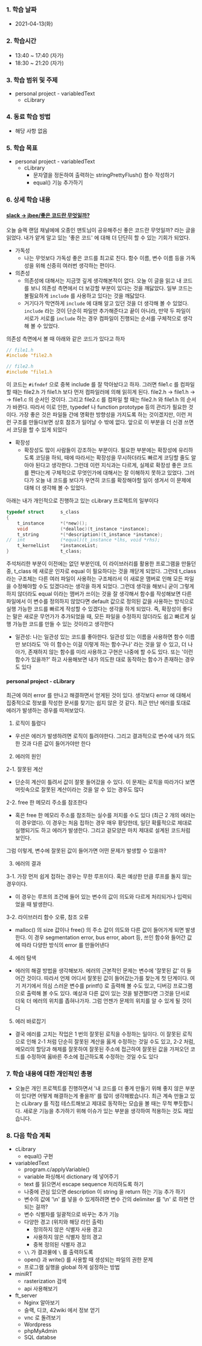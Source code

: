 ### 1. 학습 날짜

- 2021-04-13(화)

### 2. 학습시간

- 13:40 ~ 17:40 (자가)
- 18:30 ~ 21:20 (자가)

### 3. 학습 범위 및 주제

- personal project - variabledText
  - cLibrary

### 4. 동료 학습 방법

- 해당 사항 없음

### 5. 학습 목표

- personal project - variabledText
  - cLibrary
    - 문자열을 정돈하여 출력하는 stringPrettyFlush() 함수 작성하기
    - equal() 기능 추가하기

### 6. 상세 학습 내용

#### [slack -> jbee/좋은 코드란 무엇일까?](https://jbee.io/etc/what-is-good-code/)

오늘 슬랙 랜덤 채널에에 오종인 맨토님이 공유해주신 좋은 코드란 무엇일까? 라는 글을 읽었다. 내가 얕게 알고 있는 '좋은 코드' 에 대해 더 단단히 할 수 있는 기회가 되었다.

- 가독성
  - 나는 무엇보다 가독성 좋은 코드를 최고로 친다. 함수 이름, 변수 이름 등을 가독성을 위해 신중히 여러번 생각하는 편이다.
- 의존성
  - 의존성에 대해서는 지금껏 깊게 생각해본적이 없다. 오늘 이 글을 읽고 내 코드를 보니 의존성 측면에서 더 보강할 부분이 있다는 것을 깨닳았다. 일부 코드는 불필요하게 `include` 를 사용하고 있다는 것을 깨닳았다.
  - 거기다가 막연하게 `include` 에 대해 알고 있던 것을 더 생각해 볼 수 있었다. `include` 라는 것이 단순히 파일만 추가해준다고 끝이 아니라, 만약 두 파일이 서로가 서로를 `include` 하는 경우 컴파일이 진행되는 순서를 구체적으로 생각해 볼 수 있었다.

의존성 측면에서 볼 때 아래와 같은 코드가 있다고 하자

```c
// file1.h
#include "file2.h

// file2.h
#include "file1.h
```

이 코드는 `#ifndef` 으로 중복 include 를 잘 막아놨다고 하자. 그러면 file1.c 를 컴파일 할 때는 file2.h 가 file1.h 보다 먼저 컴파일러에 의해 읽히게 된다. file2.h -\> file1.h -\> -\> file1.c 의 순서인 것이다. 그리고 file2.c 를 컴파일 할 때는 file2.h 와 file1.h 의 순서가 바뀐다. 따라서 이로 인한, typedef 나 function prototype 등의 관리가 필요한 것이다. 가장 좋은 것은 파일들 간에 명확한 방향성을 가지도록 하는 것이겠지만, 이런 저런 구조를 만들다보면 상호 참조가 일어날 수 밖에 없다. 앞으로 이 부분을 더 신경 쓰면서 코딩을 할 수 있게 되었다

- 확장성
  - 확장성도 많이 사람들이 강조하는 부분이다. 필요한 부분에는 확장성에 유리하도록 코딩을 하되, 때에 따라서는 확장성을 무시하더라도 빠르게 코딩할 줄도 알아야 된다고 생각한다. 그런데 이런 지식과는 다르게, 실제로 확장성 좋은 코드를 짠다는게 구체적으로 무엇인가에 대해서는 잘 이해하지 못하고 있었다. 그러다가 오늘 내 코드를 보다가 우연히 코드를 확장해야할 일이 생겨서 이 문제에 대해 더 생각해 볼 수 있었다.

아래는 내가 개인적으로 진행하고 있는 cLibrary 프로젝트의 일부이다

```c
typedef struct      s_class
{
    t_instance      *(*new)();
    void            (*dealloc)(t_instance *instance);
    t_string        *(*description)(t_instance *instance);
//  int             (*equal)(t_instance *lhs, void *rhs);
    t_kernelList    *instanceList;
}                   t_class;
```

주석처리한 부분이 이전에는 없던 부분인데, 이 라이브러리를 활용한 프로그램을 만들던 중,  t\_class 에 새로운 인자로 equal 이 필요하다는 것을 깨닫게 되었다. 그런데 t\_class 라는 구조체는 다른 여러 파일이 사용하는 구조체라서 이 새로운 맴버로 인해 모든 파일을 수정해야할 수도 있겠다라는 생각을 하게 되었다. 그런데 생각을 해보니 굳이 그렇게 하지 않더라도 equal 이라는 맴버가 쓰이는 것을 잘 생각해서 함수를 작성해보면 다른 파일에서 이 변수를 정의하지 않았다면 default 값으로 정의된 값을 사용하는 방식으로 실행 가능한 코드를 빠르게 작성할 수 있겠다는 생각을 하게 되었다. 즉, 확장성이 좋다는 말은 새로운 무언가가 추가되었을 때, 모든 파일을 수정하지 않더라도 쉽고 빠르게 실행 가능한 코드를 만들 수 있는 것이라고 생각한다

- 일관성: 나는 일관성 있는 코드를 좋아한다. 일관성 있는 이름을 사용하면 함수 이름만 보더라도 '아 이 함수는 이걸 이렇게 하는 함수구나' 라는 것을 알 수 있고, 더 나아가, 존재하지 않는 함수를 미리 사용하고 구현은 나중에 할 수도 있다. 또는 '이런 함수가 있을까?' 하고 사용해보면 내가 의도한 대로 동작하는 함수가 존재하는 경우도 있다

#### personal project - cLibrary

최근에 여러 error 를 만나고 해결하면서 얻게된 것이 있다. 생각보다 error 에 대해서 집중적으로 정보를 작성한 문서를 찾기는 쉽지 않은 것 같다. 최근 만난 에러를 토대로 에러가 발생하는 경우를 따져보았다.

1. 로직이 틀렸다

- 우선은 에러가 발생하려면 로직이 틀려야한다. 그리고 결과적으로 변수에 내가 의도한 것과 다른 값이 들어가야만 한다

2. 에러의 원인

2-1. 잘못된 계산

- 단순히 계산이 틀려서 값이 잘못 들어갔을 수 있다. 이 문제는 로직을 따라가다 보면 머릿속으로 잘못된 계산이라는 것을 알 수 있는 경우도 많다

2-2. free 한 메모리 주소를 참조한다

- 혹은 free 한 메모리 주소를 참조하는 실수를 저지를 수도 있다 (최근 2 개의 에러는 이 경우였다). 이 경우는 처음 접하는 경우 매우 황당한데, 일단 확률적으로 제대로 실행되기도 하고 에러가 발생한다. 그리고 겉모양은 마치 제대로 설계된 코드처럼 보인다.

그럼 이렇게, 변수에 잘못된 값이 들어가면 어떤 문제가 발생할 수 있을까?

3. 에러의 결과

3-1. 가장 먼저 쉽게 접하는 경우는 무한 루프이다. 혹은 예상한 만큼 루프를 돌지 않는 경우이다.

- 이 경우는 루프의 조건에 들어 있는 변수의 값이 의도와 다르게 처리되거나 입력되었을 때 발생한다.

3-2. 라이브러리 함수 오류, 참조 오류

- malloc() 의 size 값이나 free() 의 주소 값이 의도와 다른 값이 들어가게 되면 발생한다. 이 경우 segmentation error, bus error, abort 등, 쓰인 함수와 들어간 값에 따라 다양한 방식의 error 를 만들어낸다

4. 에러 탐색

- 에러의 해결 방법을 생각해보자. 에러의 근본적인 문제는 변수에 '잘못된 값' 이 들어간 것이다. 따라서 언제 어디서 잘못된 값이 들어갔는가를 찾는게 첫 단계이다. 여기 저기에서 의심 스러운 변수를 printf() 로 출력해 볼 수도 있고, 디버깅 프로그램으로 출력해 볼 수도 있다. 예상과 다른 값이 있는 것을 발견했다면 그것을 단서로 더욱 더 에러의 위치를 좁혀나가자. 그럼 언젠가 문제의 위치를 알 수 있게 될 것이다

5. 에러 바로잡기

- 결국 에러를 고치는 작업은 1 번의 잘못된 로직을 수정하는 일이다. 이 잘못된 로직으로 인해 2-1 처럼 단순히 잘못된 계산을 옳게 수정하는 것일 수도 있고, 2-2 처럼, 메모리의 할당과 해제를 잘못하여 잘못된 주소에 접근하여 잘못된 값을 가져오던 코드를 수정하여 옳바른 주소에 접근하도록 수정하는 것일 수도 있다

### 7. 학습 내용에 대한 개인적인 총평

- 오늘은 개인 프로젝트를 진행하면서 '내 코드를 더 좋게 만들기 위해 좋지 않은 부분이 있다면 어떻게 해결하는게 좋을까' 를 많이 생각해봤습니다. 최근 계속 만들고 있는 cLibrary 를 직접 테스트해보고 제대로 동작하는 모습을 볼 때는 무척 뿌듯합니다. 새로운 기능을 추가하기 위해 이슈가 있는 부분을 생각하여 적용하는 것도 재밌습니다.

### 8. 다음 학습 계획

- cLibrary
  - equal() 구현 
- variabledText
  - program.c/applyVariable()
  - variable 파싱해서 dictionary 에 넣어주기
  - text 를 읽으면서 escape sequence 처리하도록 하기
  - 나중에 관심 있으면 description 이 string 을 return 하는 기능 추가
하기
  - 변수의 값에 '\n' 를 넣을 수 있게하려면 변수 간의 delimiter 를 '\n' 로 하면 안되는 걸까?
  - 변수 식별자를 일괄적으로 바꾸는 추가 기능
  - 다양한 경고 (위치와 해당 라인 출력)
    - 정의하지 않은 식별자 사용 경고
    - 사용하지 않은 식별자 정의 경고
    - 중복 정의된 식별자 경고
  - `\\` 가 결과물에 `\` 를 출력하도록
  - open() 과 write() 를 사용할 때 생성되는 파일의 권한 문제
  - 프로그램 실행을 global 하게 설정하는 방법
- miniRT
  - rasterization 검색
  - api 사용해보기
- ft\_server
  - Nginx 알아보기
  - 슬랙, 디코, 42wiki 에서 정보 얻기
  - vnc 로 돌려보기
  - Wordpress
  - phpMyAdmin
  - SQL databse
